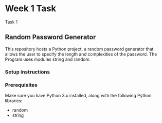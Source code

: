 # Week 1 Task

Task 1

## Random Password Generator

This repository hosts a Python project, a random password generator that allows the user to specify the length and complexities of the password. The Program uses modules string and random.

### Setup Instructions
### Prerequisites
Make sure you have Python 3.x installed, along with the following Python libraries:
* random
* string
